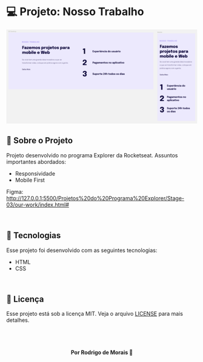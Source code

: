 # 💻 Projeto: Nosso Trabalho 

<img src="images/our-work-print.png">

<br>

## 📌 Sobre o Projeto

Projeto desenvolvido no programa Explorer da Rocketseat.
Assuntos importantes abordados: 

  * Responsividade
  * Mobile First 

Figma: http://127.0.0.1:5500/Projetos%20do%20Programa%20Explorer/Stage-03/our-work/index.html#

<br>

## 📌 Tecnologias 

Esse projeto foi desenvolvido com as seguintes tecnologias:

* HTML
* CSS

<br>

## 📝 Licença

Esse projeto está sob a licença MIT. Veja o arquivo [LICENSE](LICENSE) para mais detalhes.

<br>
<br>

<h4 align="center">
    Por Rodrigo de Morais 🚀
</h4>